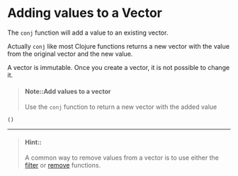 # Adding values to a Vector

The `conj` function will add a value to an existing vector.

Actually `conj` like most Clojure functions returns a new vector with the value from the original vector and the new value.

A vector is immutable. Once you create a vector, it is not possible to change it.


> #### Note::Add values to a vector
> Use the `conj` function to return a new vector with the added value
```eval-clojure
()
```

<hr / >

> #### Hint::
> A common way to remove values from a vector is to use either the [filter](https://clojuredocs.org/clojure.core/filter) or [remove](https://clojuredocs.org/clojure.core/remove) functions.
